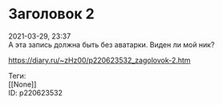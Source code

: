 Заголовок 2
============

   
 2021-03-29, 23:37   
  А эта запись должна быть без аватарки. Виден ли мой ник?   
    
 <https://diary.ru/~zHz00/p220623532_zagolovok-2.htm>   
   
 Теги:   
 [[None]]   
 ID: p220623532